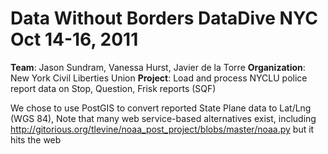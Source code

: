 Data Without Borders DataDive NYC Oct 14-16, 2011
=============

**Team**: Jason Sundram, Vanessa Hurst, Javier de la Torre
**Organization**: New York Civil Liberties Union
**Project**: Load and process NYCLU police report data on Stop, Question, Frisk reports (SQF)

We chose to use PostGIS to convert reported State Plane data to Lat/Lng (WGS 84), Note that many web service-based alternatives exist, including http://gitorious.org/tlevine/noaa_post_project/blobs/master/noaa.py but it hits the web

